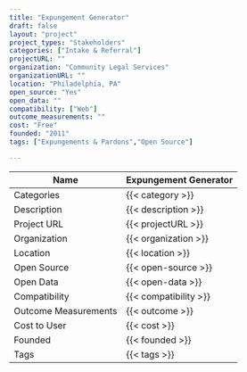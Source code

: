 ```yaml
---
title: "Expungement Generator"
draft: false
layout: "project"
project_types: "Stakeholders"
categories: ["Intake & Referral"]
projectURL: ""
organization: "Community Legal Services"
organizationURL: ""
location: "Philadelphia, PA"
open_source: "Yes"
open_data: ""
compatibility: ["Web"]
outcome_measurements: ""
cost: "Free"
founded: "2011"
tags: ["Expungements & Pardons","Open Source"]

---
```



Name                    |  Expungement Generator    
------------------------|----
Categories              | {{< category >}} 
Description             | {{< description >}} 
Project URL             | {{< projectURL >}} 
Organization            | {{< organization >}} 
Location                | {{< location >}} 
Open Source             | {{< open-source >}} 
Open Data               | {{< open-data >}} 
Compatibility           | {{< compatibility >}} 
Outcome Measurements    | {{< outcome >}} 
Cost to User            | {{< cost >}} 
Founded                 | {{< founded >}} 
Tags                    | {{< tags >}} 

